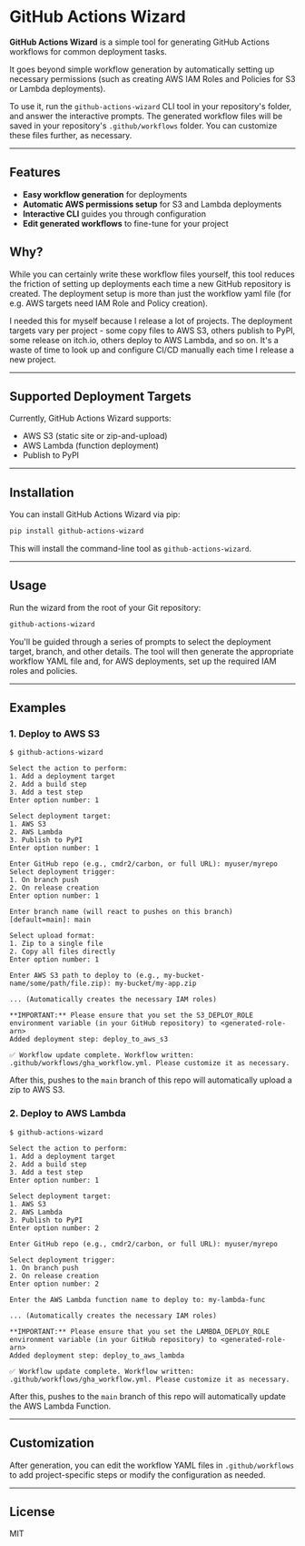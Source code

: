 # GitHub Actions Wizard

**GitHub Actions Wizard** is a simple tool for generating GitHub Actions workflows for common deployment tasks.

It goes beyond simple workflow generation by automatically setting up necessary permissions (such as creating AWS IAM Roles and Policies for S3 or Lambda deployments).

To use it, run the `github-actions-wizard` CLI tool in your repository's folder, and answer the interactive prompts. The generated workflow files will be saved in your repository's `.github/workflows` folder. You can customize these files further, as necessary.

---

## Features

- **Easy workflow generation** for deployments
- **Automatic AWS permissions setup** for S3 and Lambda deployments
- **Interactive CLI** guides you through configuration
- **Edit generated workflows** to fine-tune for your project

## Why?

While you can certainly write these workflow files yourself, this tool reduces the friction of setting up deployments each time a new GitHub repository is created. The deployment setup is more than just the workflow yaml file (for e.g. AWS targets need IAM Role and Policy creation).

I needed this for myself because I release a lot of projects. The deployment targets vary per project - some copy files to AWS S3, others publish to PyPI, some release on itch.io, others deploy to AWS Lambda, and so on. It's a waste of time to look up and configure CI/CD manually each time I release a new project.

---

## Supported Deployment Targets

Currently, GitHub Actions Wizard supports:
- AWS S3 (static site or zip-and-upload)
- AWS Lambda (function deployment)
- Publish to PyPI

---

## Installation

You can install GitHub Actions Wizard via pip:

```sh
pip install github-actions-wizard
```

This will install the command-line tool as `github-actions-wizard`.

---

## Usage

Run the wizard from the root of your Git repository:

```sh
github-actions-wizard
```

You'll be guided through a series of prompts to select the deployment target, branch, and other details. The tool will then generate the appropriate workflow YAML file and, for AWS deployments, set up the required IAM roles and policies.

---

## Examples


### 1. Deploy to AWS S3

```
$ github-actions-wizard

Select the action to perform:
1. Add a deployment target
2. Add a build step
3. Add a test step
Enter option number: 1

Select deployment target:
1. AWS S3
2. AWS Lambda
3. Publish to PyPI
Enter option number: 1

Enter GitHub repo (e.g., cmdr2/carbon, or full URL): myuser/myrepo
Select deployment trigger:
1. On branch push
2. On release creation
Enter option number: 1

Enter branch name (will react to pushes on this branch) [default=main]: main

Select upload format:
1. Zip to a single file
2. Copy all files directly
Enter option number: 1

Enter AWS S3 path to deploy to (e.g., my-bucket-name/some/path/file.zip): my-bucket/my-app.zip

... (Automatically creates the necessary IAM roles)

**IMPORTANT:** Please ensure that you set the S3_DEPLOY_ROLE environment variable (in your GitHub repository) to <generated-role-arn>
Added deployment step: deploy_to_aws_s3

✅ Workflow update complete. Workflow written: .github/workflows/gha_workflow.yml. Please customize it as necessary.
```

After this, pushes to the `main` branch of this repo will automatically upload a zip to AWS S3.

### 2. Deploy to AWS Lambda

```
$ github-actions-wizard

Select the action to perform:
1. Add a deployment target
2. Add a build step
3. Add a test step
Enter option number: 1

Select deployment target:
1. AWS S3
2. AWS Lambda
3. Publish to PyPI
Enter option number: 2

Enter GitHub repo (e.g., cmdr2/carbon, or full URL): myuser/myrepo

Select deployment trigger:
1. On branch push
2. On release creation
Enter option number: 2

Enter the AWS Lambda function name to deploy to: my-lambda-func

... (Automatically creates the necessary IAM roles)

**IMPORTANT:** Please ensure that you set the LAMBDA_DEPLOY_ROLE environment variable (in your GitHub repository) to <generated-role-arn>
Added deployment step: deploy_to_aws_lambda

✅ Workflow update complete. Workflow written: .github/workflows/gha_workflow.yml. Please customize it as necessary.
```

After this, pushes to the `main` branch of this repo will automatically update the AWS Lambda Function.

---

## Customization

After generation, you can edit the workflow YAML files in `.github/workflows` to add project-specific steps or modify the configuration as needed.

---

## License

MIT

